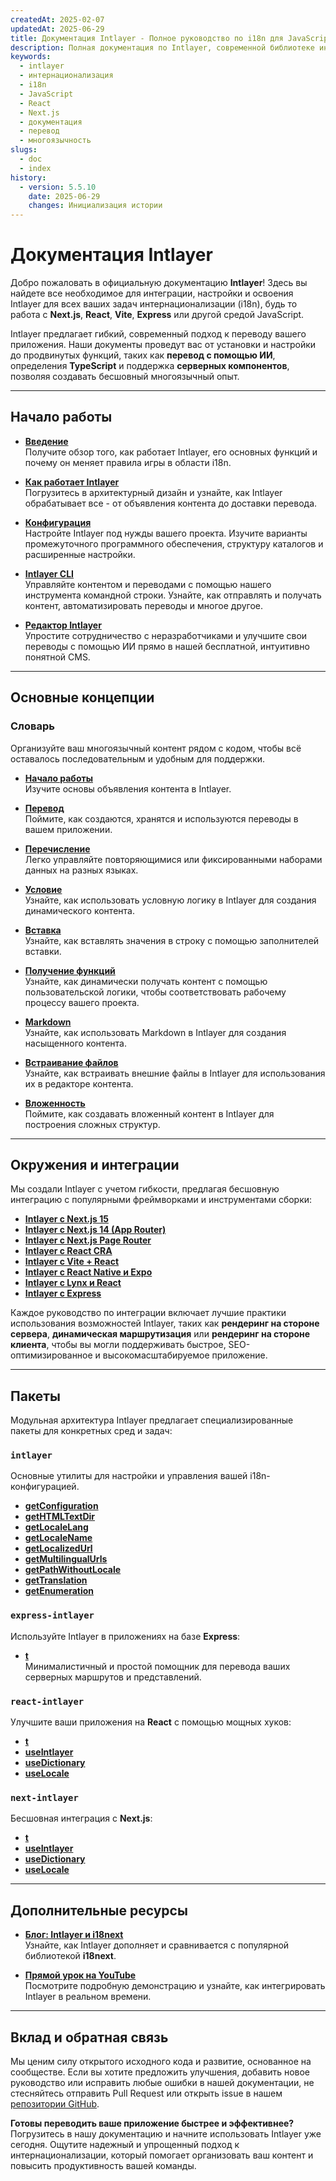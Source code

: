 ```yaml
---
createdAt: 2025-02-07
updatedAt: 2025-06-29
title: Документация Intlayer - Полное руководство по i18n для JavaScript
description: Полная документация по Intlayer, современной библиотеке интернационализации для JavaScript, React, Next.js, Express и других фреймворков.
keywords:
  - intlayer
  - интернационализация
  - i18n
  - JavaScript
  - React
  - Next.js
  - документация
  - перевод
  - многоязычность
slugs:
  - doc
  - index
history:
  - version: 5.5.10
    date: 2025-06-29
    changes: Инициализация истории
---
```


# Документация Intlayer

Добро пожаловать в официальную документацию **Intlayer**! Здесь вы найдете все необходимое для интеграции, настройки и освоения Intlayer для всех ваших задач интернационализации (i18n), будь то работа с **Next.js**, **React**, **Vite**, **Express** или другой средой JavaScript.

Intlayer предлагает гибкий, современный подход к переводу вашего приложения. Наши документы проведут вас от установки и настройки до продвинутых функций, таких как **перевод с помощью ИИ**, определения **TypeScript** и поддержка **серверных компонентов**, позволяя создавать бесшовный многоязычный опыт.

---

## Начало работы

- **[Введение](https://github.com/aymericzip/intlayer/blob/main/docs/docs/ru/introduction.md)**  
  Получите обзор того, как работает Intlayer, его основных функций и почему он меняет правила игры в области i18n.

- **[Как работает Intlayer](https://github.com/aymericzip/intlayer/blob/main/docs/docs/ru/how_works_intlayer.md)**  
  Погрузитесь в архитектурный дизайн и узнайте, как Intlayer обрабатывает все - от объявления контента до доставки перевода.

- **[Конфигурация](https://github.com/aymericzip/intlayer/blob/main/docs/docs/ru/configuration.md)**  
  Настройте Intlayer под нужды вашего проекта. Изучите варианты промежуточного программного обеспечения, структуру каталогов и расширенные настройки.

- **[Intlayer CLI](https://github.com/aymericzip/intlayer/blob/main/docs/docs/ru/intlayer_cli.md)**  
  Управляйте контентом и переводами с помощью нашего инструмента командной строки. Узнайте, как отправлять и получать контент, автоматизировать переводы и многое другое.

- **[Редактор Intlayer](https://github.com/aymericzip/intlayer/blob/main/docs/docs/ru/intlayer_visual_editor.md)**  
  Упростите сотрудничество с неразработчиками и улучшите свои переводы с помощью ИИ прямо в нашей бесплатной, интуитивно понятной CMS.

---

## Основные концепции

### Словарь

Организуйте ваш многоязычный контент рядом с кодом, чтобы всё оставалось последовательным и удобным для поддержки.

- **[Начало работы](https://github.com/aymericzip/intlayer/blob/main/docs/docs/ru/dictionary/get_started.md)**  
  Изучите основы объявления контента в Intlayer.

- **[Перевод](https://github.com/aymericzip/intlayer/blob/main/docs/docs/ru/dictionary/translation.md)**  
  Поймите, как создаются, хранятся и используются переводы в вашем приложении.

- **[Перечисление](https://github.com/aymericzip/intlayer/blob/main/docs/docs/ru/dictionary/enumeration.md)**  
  Легко управляйте повторяющимися или фиксированными наборами данных на разных языках.

- **[Условие](https://github.com/aymericzip/intlayer/blob/main/docs/docs/ru/dictionary/conditional.md)**  
  Узнайте, как использовать условную логику в Intlayer для создания динамического контента.

- **[Вставка](https://github.com/aymericzip/intlayer/blob/main/docs/docs/ru/dictionary/insertion.md)**  
  Узнайте, как вставлять значения в строку с помощью заполнителей вставки.

- **[Получение функций](https://github.com/aymericzip/intlayer/blob/main/docs/docs/ru/dictionary/function_fetching.md)**  
  Узнайте, как динамически получать контент с помощью пользовательской логики, чтобы соответствовать рабочему процессу вашего проекта.

- **[Markdown](https://github.com/aymericzip/intlayer/blob/main/docs/docs/ru/dictionary/markdown.md)**  
  Узнайте, как использовать Markdown в Intlayer для создания насыщенного контента.

- **[Встраивание файлов](https://github.com/aymericzip/intlayer/blob/main/docs/docs/ru/dictionary/file_embeddings.md)**  
  Узнайте, как встраивать внешние файлы в Intlayer для использования их в редакторе контента.

- **[Вложенность](https://github.com/aymericzip/intlayer/blob/main/docs/docs/ru/dictionary/nesting.md)**  
  Поймите, как создавать вложенный контент в Intlayer для построения сложных структур.

---

## Окружения и интеграции

Мы создали Intlayer с учетом гибкости, предлагая бесшовную интеграцию с популярными фреймворками и инструментами сборки:

- **[Intlayer с Next.js 15](https://github.com/aymericzip/intlayer/blob/main/docs/docs/ru/intlayer_with_nextjs_15.md)**
- **[Intlayer с Next.js 14 (App Router)](https://github.com/aymericzip/intlayer/blob/main/docs/docs/ru/intlayer_with_nextjs_14.md)**
- **[Intlayer с Next.js Page Router](https://github.com/aymericzip/intlayer/blob/main/docs/docs/ru/intlayer_with_nextjs_page_router.md)**
- **[Intlayer с React CRA](https://github.com/aymericzip/intlayer/blob/main/docs/docs/ru/intlayer_with_create_react_app.md)**
- **[Intlayer с Vite + React](https://github.com/aymericzip/intlayer/blob/main/docs/docs/ru/intlayer_with_vite+react.md)**
- **[Intlayer с React Native и Expo](https://github.com/aymericzip/intlayer/blob/main/docs/docs/ru/intlayer_with_react_native+expo.md)**
- **[Intlayer с Lynx и React](https://github.com/aymericzip/intlayer/blob/main/docs/docs/ru/intlayer_with_lynx+react.md)**
- **[Intlayer с Express](https://github.com/aymericzip/intlayer/blob/main/docs/docs/ru/intlayer_with_express.md)**

Каждое руководство по интеграции включает лучшие практики использования возможностей Intlayer, таких как **рендеринг на стороне сервера**, **динамическая маршрутизация** или **рендеринг на стороне клиента**, чтобы вы могли поддерживать быстрое, SEO-оптимизированное и высокомасштабируемое приложение.

---

## Пакеты

Модульная архитектура Intlayer предлагает специализированные пакеты для конкретных сред и задач:

### `intlayer`

Основные утилиты для настройки и управления вашей i18n-конфигурацией.

- **[getConfiguration](https://github.com/aymericzip/intlayer/blob/main/docs/docs/ru/packages/intlayer/getConfiguration.md)**
- **[getHTMLTextDir](https://github.com/aymericzip/intlayer/blob/main/docs/docs/ru/packages/intlayer/getHTMLTextDir.md)**
- **[getLocaleLang](https://github.com/aymericzip/intlayer/blob/main/docs/docs/ru/packages/intlayer/getLocaleLang.md)**
- **[getLocaleName](https://github.com/aymericzip/intlayer/blob/main/docs/docs/ru/packages/intlayer/getLocaleName.md)**
- **[getLocalizedUrl](https://github.com/aymericzip/intlayer/blob/main/docs/docs/ru/packages/intlayer/getLocalizedUrl.md)**
- **[getMultilingualUrls](https://github.com/aymericzip/intlayer/blob/main/docs/docs/ru/packages/intlayer/getMultilingualUrls.md)**
- **[getPathWithoutLocale](https://github.com/aymericzip/intlayer/blob/main/docs/docs/ru/packages/intlayer/getPathWithoutLocale.md)**
- **[getTranslation](https://github.com/aymericzip/intlayer/blob/main/docs/docs/ru/packages/intlayer/getTranslation.md)**
- **[getEnumeration](https://github.com/aymericzip/intlayer/blob/main/docs/docs/ru/packages/intlayer/getEnumeration.md)**

### `express-intlayer`

Используйте Intlayer в приложениях на базе **Express**:

- **[t](https://github.com/aymericzip/intlayer/blob/main/docs/docs/ru/packages/express-intlayer/t.md)**  
  Минималистичный и простой помощник для перевода ваших серверных маршрутов и представлений.

### `react-intlayer`

Улучшите ваши приложения на **React** с помощью мощных хуков:

- **[t](https://github.com/aymericzip/intlayer/blob/main/docs/docs/ru/packages/react-intlayer/t.md)**
- **[useIntlayer](https://github.com/aymericzip/intlayer/blob/main/docs/docs/ru/packages/react-intlayer/useIntlayer.md)**
- **[useDictionary](https://github.com/aymericzip/intlayer/blob/main/docs/docs/ru/packages/react-intlayer/useDictionary.md)**
- **[useLocale](https://github.com/aymericzip/intlayer/blob/main/docs/docs/ru/packages/react-intlayer/useLocale.md)**

### `next-intlayer`

Бесшовная интеграция с **Next.js**:

- **[t](https://github.com/aymericzip/intlayer/blob/main/docs/docs/ru/packages/next-intlayer/t.md)**
- **[useIntlayer](https://github.com/aymericzip/intlayer/blob/main/docs/docs/ru/packages/next-intlayer/useIntlayer.md)**
- **[useDictionary](https://github.com/aymericzip/intlayer/blob/main/docs/docs/ru/packages/next-intlayer/useDictionary.md)**
- **[useLocale](https://github.com/aymericzip/intlayer/blob/main/docs/docs/ru/packages/next-intlayer/useLocale.md)**

---

## Дополнительные ресурсы

- **[Блог: Intlayer и i18next](https://github.com/aymericzip/intlayer/blob/main/docs/docs/ru/intlayer_with_i18next.md)**  
  Узнайте, как Intlayer дополняет и сравнивается с популярной библиотекой **i18next**.

- **[Прямой урок на YouTube](https://youtu.be/W2G7KxuSD4c?si=GyU_KpVhr61razRw)**  
  Посмотрите подробную демонстрацию и узнайте, как интегрировать Intlayer в реальном времени.

---

## Вклад и обратная связь

Мы ценим силу открытого исходного кода и развитие, основанное на сообществе. Если вы хотите предложить улучшения, добавить новое руководство или исправить любые ошибки в нашей документации, не стесняйтесь отправить Pull Request или открыть issue в нашем [репозитории GitHub](https://github.com/aymericzip/intlayer/blob/main/docs/docs).

**Готовы переводить ваше приложение быстрее и эффективнее?** Погрузитесь в нашу документацию и начните использовать Intlayer уже сегодня. Ощутите надежный и упрощенный подход к интернационализации, который помогает организовать ваш контент и повысить продуктивность вашей команды.

